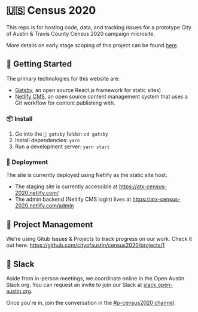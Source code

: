 # 🇺🇸 Census 2020

This repo is for hosting code, data, and tracking issues for a prototype City of Austin & Travis County Census 2020 campaign microsite.

More details on early stage scoping of this project can be found [here](https://github.com/open-austin/project-ideas/issues/146).

## 🚀 Getting Started

The primary technologies for this website are:

- [Gatsby](https://www.gatsbyjs.org/), an open source React.js framework for static sites)
- [Netlify CMS](https://www.netlifycms.org/), an open source content management system that uses a Git workflow for content publishing with.

### 📦 Install

1. Go into the `📁 gatsby` folder: `cd gatsby`
1. Install dependencies: `yarn`
1. Run a development server: `yarn start`

### 🚢 Deployment 

The site is currently deployed using Netlify as the static site host.

- The staging site is currently accessible at https://atx-census-2020.netlify.com/
- The admin backend (Netlify CMS login) lives at https://atx-census-2020.netlify.com/admin

## 💫 Project Management

We're using Gitub Issues & Projects to track progress on our work. Check it out here:
https://github.com/cityofaustin/census2020/projects/1

## 💬 Slack

Aside from in-person meetings, we coordinate online in the Open Austin Slack org. You can request an invite to join our Slack at [slack.open-austin.org](http://slack.open-austin.org/).

Once you're in, join the conversation in the [#p-census2020 channel](https://app.slack.com/client/T036FLMDN/CPMUBCCCV).
